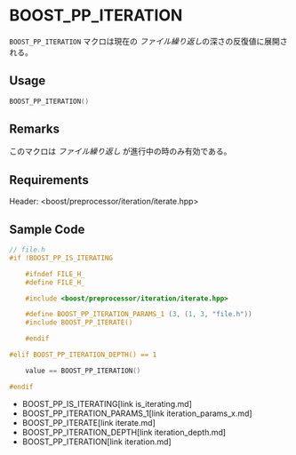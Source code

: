 # BOOST_PP_ITERATION

`BOOST_PP_ITERATION` マクロは現在の *ファイル繰り返し*の深さの反復値に展開される。

## Usage

```cpp
BOOST_PP_ITERATION()
```

## Remarks

このマクロは *ファイル繰り返し* が進行中の時のみ有効である。

## Requirements

Header: &lt;boost/preprocessor/iteration/iterate.hpp&gt;

## Sample Code

```cpp
// file.h
#if !BOOST_PP_IS_ITERATING

	#ifndef FILE_H_
	#define FILE_H_

	#include <boost/preprocessor/iteration/iterate.hpp>

	#define BOOST_PP_ITERATION_PARAMS_1 (3, (1, 3, "file.h"))
	#include BOOST_PP_ITERATE()

	#endif

#elif BOOST_PP_ITERATION_DEPTH() == 1

	value == BOOST_PP_ITERATION()

#endif
```
* BOOST_PP_IS_ITERATING[link is_iterating.md]
* BOOST_PP_ITERATION_PARAMS_1[link iteration_params_x.md]
* BOOST_PP_ITERATE[link iterate.md]
* BOOST_PP_ITERATION_DEPTH[link iteration_depth.md]
* BOOST_PP_ITERATION[link iteration.md]

